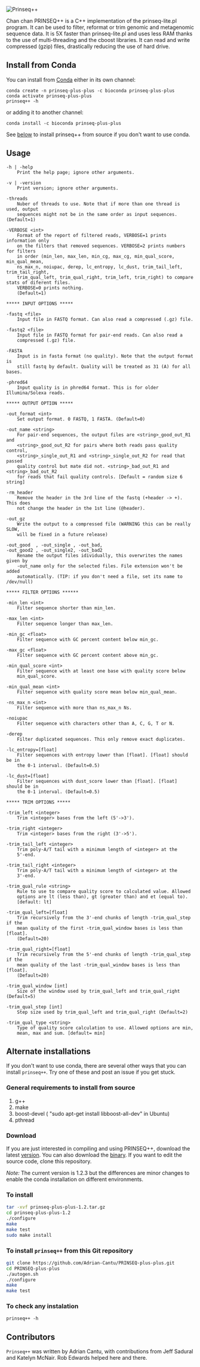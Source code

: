 ![Prinseq++](prinseq_logo.png)

Chan chan 
PRINSEQ++ is a C++ implementation of the prinseq-lite.pl program. It can be used to filter, reformat or trim genomic and metagenomic sequence data. It is 5X faster than prinseq-lite.pl and uses less RAM thanks to the use of multi-threading and the cboost libraries. It can read and write compressed (gzip) files, drastically reducing the use of hard drive.

## Install from Conda
You can install from [Conda](https://anaconda.org/bioconda/prinseq-plus-plus) either in its own channel:
```
conda create -n prinseq-plus-plus -c bioconda prinseq-plus-plus
conda activate prinseq-plus-plus
prinseq++ -h
```

or adding it to another channel:

```
conda install -c bioconda prinseq-plus-plus
```

See [below](#install-from-source) to install prinseq++ from source if you don't want to use conda.

## Usage

    -h | -help
        Print the help page; ignore other arguments.
        
    -v | -version
        Print version; ignore other arguments.
        
    -threads 
        Nuber of threads to use. Note that if more than one thread is used, output
        sequences might not be in the same order as input sequences. (Default=1)
        
    -VERBOSE <int>
        Format of the report of filtered reads, VERBOSE=1 prints information only
        on the filters that removed sequences. VERBOSE=2 prints numbers for filters 
        in order (min_len, max_len, min_cg, max_cg, min_qual_score, min_qual_mean,
        ns_max_n, noiupac, derep, lc_entropy, lc_dust, trim_tail_left, trim_tail_right, 
        trim_qual_left, trim_qual_right, trim_left, trim_right) to compare stats of diferent files.
        VERBOSE=0 prints nothing.
        (Default=1)    
    
    ***** INPUT OPTIONS *****
    
    -fastq <file>
        Input file in FASTQ format. Can also read a compressed (.gz) file.
        
    -fastq2 <file>
        Input file in FASTQ format for pair-end reads. Can also read a 
        compressed (.gz) file.
        
    -FASTA 
        Input is in fasta format (no quality). Note that the output format is 
        still fastq by default. Quality will be treated as 31 (A) for all bases.
        
    -phred64
        Input quality is in phred64 format. This is for older Illumina/Solexa reads.
        
    ***** OUTPUT OPTION *****
    
    -out_format <int>
        Set output format. 0 FASTQ, 1 FASTA. (Default=0)
        
    -out_name <string>
        For pair-end sequences, the output files are <string>_good_out_R1 and
        <string>_good_out_R2 for pairs where both reads pass quality control,
        <string>_single_out_R1 and <string>_single_out_R2 for read that passed
        quality control but mate did not. <string>_bad_out_R1 and <string>_bad_out_R2  
        for reads that fail quality controls. [Default = random size 6 string] 
    
    -rm_header
        Remove the header in the 3rd line of the fastq (+header -> +). This does
        not change the header in the 1st line (@header).
        
    -out_gz 
        Write the output to a compressed file (WARNING this can be really SLOW,
        will be fixed in a future release)
        
    -out_good  , -out_single , -out_bad,
    -out_good2 , -out_single2, -out_bad2
        Rename the output files idividually, this overwrites the names given by
        -out_name only for the selected files. File extension won't be added 
        automatically. (TIP: if you don't need a file, set its name to /dev/null)
        
    ***** FILTER OPTIONS ******
        
    -min_len <int>
        Filter sequence shorter than min_len.
    
    -max_len <int>
        Filter sequence longer than max_len.
        
    -min_gc <float>
        Filter sequence with GC percent content below min_gc.
    
    -max_gc <float>
        Filter sequence with GC percent content above min_gc.
    
    -min_qual_score <int>
        Filter sequence with at least one base with quality score below 
        min_qual_score.
        
    -min_qual_mean <int>
        Filter sequence with quality score mean below min_qual_mean.
        
    -ns_max_n <int>
        Filter sequence with more than ns_max_n Ns.
   
    -noiupac         
        Filter sequence with characters other than A, C, G, T or N.

    -derep
        Filter duplicated sequences. This only remove exact duplicates.
        
    -lc_entropy=[float]
        Filter sequences with entropy lower than [float]. [float] should be in
        the 0-1 interval. (Default=0.5)

    -lc_dust=[float]
        Filter sequences with dust_score lower than [float]. [float] should be in
        the 0-1 interval. (Default=0.5)
        
    ***** TRIM OPTIONS *****
    
    -trim_left <integer>
        Trim <integer> bases from the left (5'->3').
        
    -trim_right <integer>
        Trim <integer> bases from the right (3'->5').
    
    -trim_tail_left <integer>
        Trim poly-A/T tail with a minimum length of <integer> at the
        5'-end.

    -trim_tail_right <integer>
        Trim poly-A/T tail with a minimum length of <integer> at the
        3'-end.

    -trim_qual_rule <string>
        Rule to use to compare quality score to calculated value. Allowed
        options are lt (less than), gt (greater than) and et (equal to).
        [default: lt]

    -trim_qual_left=[float]
        Trim recursively from the 3'-end chunks of length -trim_qual_step if the
        mean quality of the first -trim_qual_window bases is less than [float]. 
        (Default=20)
        
    -trim_qual_right=[float]
        Trim recursively from the 5'-end chunks of length -trim_qual_step if the
        mean quality of the last -trim_qual_window bases is less than [float]. 
        (Default=20)    

    -trim_qual_window [int]
        Size of the window used by trim_qual_left and trim_qual_right (Default=5)

    -trim_qual_step [int]
        Step size used by trim_qual_left and trim_qual_right (Default=2)
    
    -trim_qual_type <string>
        Type of quality score calculation to use. Allowed options are min,
        mean, max and sum. [default= min]




## Alternate installations

If you don't want to use conda, there are several other ways that you can install `prinseq++`. Try one of these and post an issue if you get stuck.

### General requirements to install from source
1. g++
2. make
3. boost-devel ( "sudo apt-get install libboost-all-dev" in Ubuntu) 
4. pthread

### Download
If you are just interested in compiling and using PRINSEQ++, download the latest [version](https://github.com/Adrian-Cantu/PRINSEQ-plus-plus/releases/download/v1.2/prinseq-plus-plus-1.2.tar.gz).
You can also download the [binary](https://github.com/Adrian-Cantu/PRINSEQ-plus-plus/releases/download/v1.2/binary_prinseq-plus-plus-1.2.tar.gz). 
If you want to edit the source code, clone this repository.

_Note:_ The current version is 1.2.3 but the differences are minor changes to enable the conda installation on different environments.

### To install

```bash
tar -xvf prinseq-plus-plus-1.2.tar.gz
cd prinseq-plus-plus-1.2
./configure
make
make test
sudo make install
```


### To install `prinseq++` from this Git repository

```bash
git clone https://github.com/Adrian-Cantu/PRINSEQ-plus-plus.git
cd PRINSEQ-plus-plus
./autogen.sh
./configure
make
make test 
```

### To check any instalation

```
prinseq++ -h
```

## Contributors

`Prinseq++` was written by Adrian Cantu, with contributions from Jeff Sadural and Katelyn McNair. Rob Edwards helped here and there.